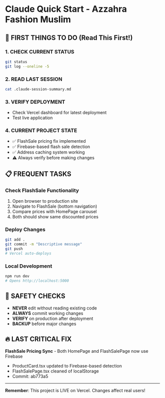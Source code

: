 # Claude Quick Start - Azzahra Fashion Muslim

## 🚀 FIRST THINGS TO DO (Read This First!)

### 1. CHECK CURRENT STATUS
```bash
git status
git log --oneline -5
```

### 2. READ LAST SESSION
```bash
cat .claude-session-summary.md
```

### 3. VERIFY DEPLOYMENT
- Check Vercel dashboard for latest deployment
- Test live application

### 4. CURRENT PROJECT STATE
- ✅ FlashSale pricing fix implemented
- ✅ Firebase-based flash sale detection
- ✅ Address caching system working
- ⚠️ Always verify before making changes

## 📋 FREQUENT TASKS

### Check FlashSale Functionality
1. Open browser to production site
2. Navigate to FlashSale (bottom navigation)
3. Compare prices with HomePage carousel
4. Both should show same discounted prices

### Deploy Changes
```bash
git add .
git commit -m "Descriptive message"
git push
# Vercel auto-deploys
```

### Local Development
```bash
npm run dev
# Opens http://localhost:5000
```

## 🚨 SAFETY CHECKS
- **NEVER** edit without reading existing code
- **ALWAYS** commit working changes
- **VERIFY** on production after deployment
- **BACKUP** before major changes

## 🔥 LAST CRITICAL FIX
**FlashSale Pricing Sync** - Both HomePage and FlashSalePage now use Firebase
- ProductCard.tsx updated to Firebase-based detection
- FlashSalePage.tsx cleaned of localStorage
- Commit: ab773a5

---
**Remember**: This project is LIVE on Vercel. Changes affect real users!